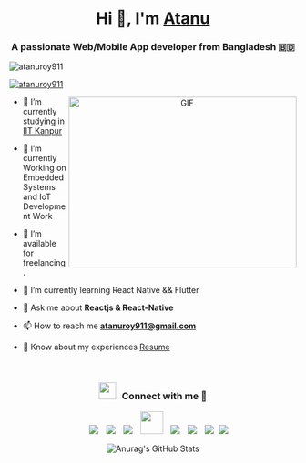 <h1 align="center">Hi 👋, I'm <a href="https://www.atanusroy.com/" target="blank">
Atanu</a></h1>
<h3 align="center">A passionate Web/Mobile App developer from Bangladesh &#127463;&#127465;</h3>

<p align="left"> <img src="https://komarev.com/ghpvc/?username=atanuroy911&label=Profile%20views&color=0e75b6&style=flat" alt="atanuroy911" /> </p>

<p align="left"> <a href="https://twitter.com/atanuroy911" target="blank"><img src="https://img.shields.io/twitter/follow/atanuroy911?logo=twitter&style=for-the-badge" alt="atanuroy911" /></a> </p>

<a target="_blank" align="center">
  <img align="right" top="500" height="300" width="400" alt="GIF" src="https://media.giphy.com/media/SWoSkN6DxTszqIKEqv/giphy.gif">
</a>

- 🔭 I’m currently studying in <a href="https://www.iitk.ac.in" target="blank">IIT Kanpur</a>

- 🌱 I’m currently Working on Embedded Systems and IoT Development Work

- 🤝 I’m available for freelancing.

- 🌱 I’m currently learning React Native && Flutter

- 💬 Ask me about **Reactjs & React-Native**

- 📫 How to reach me **atanuroy911@gmail.com**

- 📄 Know about my experiences <a href="https://atanusroy.com/uploads/resume.pdf" target="blank">Resume</a>
<br/>
<h3 align="center" > <img src="https://media.giphy.com/media/iY8CRBdQXODJSCERIr/giphy.gif" width="30" height="30" style="margin-right: 10px;">Connect with me 🤝 </h3>

<p align="center">

 <div align="center" class="icons-social" style="margin-left: 10px;">
        <a style="margin-left: 10px;"  target="_blank" href="https://www.linkedin.com/in/atanuroy911/">
			<img src="https://img.icons8.com/doodle/40/000000/linkedin--v2.png"></a>
        <a style="margin-left: 10px;" target="_blank" href="https://github.com/atanuroy911">
		<img src="https://img.icons8.com/doodle/40/000000/github--v1.png"></a>
		<a style="margin-left: 10px;" target="_blank" href="#">
				<img src="https://img.icons8.com/external-tal-revivo-color-tal-revivo/40/000000/external-stack-overflow-is-a-question-and-answer-site-for-professional-logo-color-tal-revivo.png"></a>
	   <a style="margin-left: 10px;"  target="_blank" href="https://dev.to/atanuroy911">
	<img height='40' width='40' src="https://img.icons8.com/doodle/48/repository.png"></a>
        <a style="margin-left: 10px;" target="_blank" href="https://instagram.com/atanuroy911">
			<img src="https://img.icons8.com/doodle/40/000000/instagram-new--v2.png"></a>
		<a style="margin-left: 10px;" target="_blank" href="https://twitter.com/atanuroy911">
			<img src="https://img.icons8.com/doodle/1x/twitter-squared--v2.png" ></a>
		<a style="margin-left: 10px;" target="_blank" href="https://www.youtube.com/channel/UCPTTDbT_SKTT9mI8fnR98VA">
				<img src="https://img.icons8.com/doodle/1x/youtube--v2.png" ></a>
		<a style="margin-left: 5px;" target="_blank" href="https://atanusroy.com/uploads/resume.pdf">
					<img src="https://img.icons8.com/doodle/48/pdf-2.png" ></a>
      </div>

</p>

<div align="center">
  <img src="https://github-readme-stats.vercel.app/api?username=atanuroy911&count_private=true&show_icons=true&theme=dracula" alt="Anurag's GitHub Stats">
</div>
